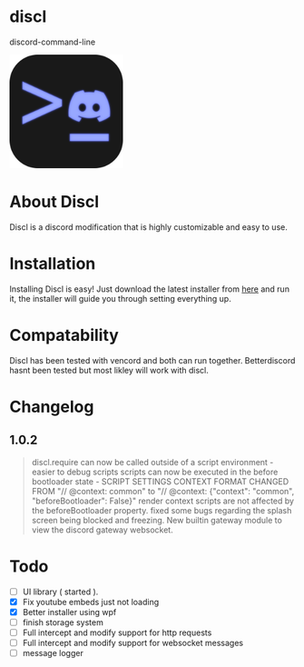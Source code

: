 # discl

discord-command-line

<img src="logo.png" width="200px" height="200px">

# About Discl

Discl is a discord modification that is highly customizable and easy to use.

# Installation

Installing Discl is easy!
Just download the latest installer from [here](https://github.com/titushm/discl-installer/releases) and run it, the installer will guide you through setting everything up.

# Compatability

Discl has been tested with vencord and both can run together.
Betterdiscord hasnt been tested but most likley will work with discl.

# Changelog

## 1.0.2

> discl.require can now be called outside of a script environment - easier to debug scripts
> scripts can now be executed in the before bootloader state - SCRIPT SETTINGS CONTEXT FORMAT CHANGED FROM "// @context: common" to "// @context: {"context": "common", "beforeBootloader": False}"
> render context scripts are not affected by the beforeBootloader property.
> fixed some bugs regarding the splash screen being blocked and freezing.
> New builtin gateway module to view the discord gateway websocket.

# Todo
- [ ] UI library ( started ).
- [x] Fix youtube embeds just not loading
- [x] Better installer using wpf
- [ ] finish storage system
- [ ] Full intercept and modify support for http requests
- [ ] Full intercept and modify support for websocket messages
- [ ] message logger
